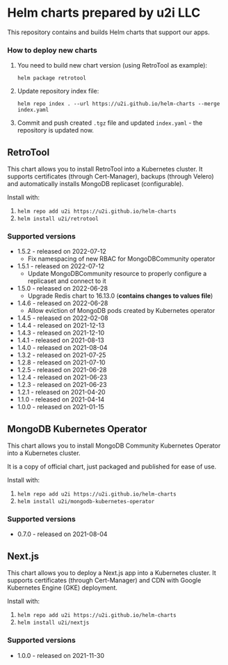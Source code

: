 # Helm charts prepared by u2i LLC

This repository contains and builds Helm charts that support our apps.

### How to deploy new charts

1. You need to build new chart version (using RetroTool as example):
   ```
   helm package retrotool
   ```
2. Update repository index file:
   ```
   helm repo index . --url https://u2i.github.io/helm-charts --merge index.yaml
   ```
3. Commit and push created `.tgz` file and updated `index.yaml` - the repository is updated now.

## RetroTool

This chart allows you to install RetroTool into a Kubernetes cluster. It supports certificates (through Cert-Manager), backups (through Velero) 
and automatically installs MongoDB replicaset (configurable).

Install with:
1. `helm repo add u2i https://u2i.github.io/helm-charts`
2. `helm install u2i/retrotool`

### Supported versions

* 1.5.2 - released on 2022-07-12
  * Fix namespacing of new RBAC for MongoDBCommunity operator
* 1.5.1 - released on 2022-07-12
  * Update MongoDBCommunity resource to properly configure a replicaset and connect to it
* 1.5.0 - released on 2022-06-28
  * Upgrade Redis chart to 16.13.0 (**contains changes to values file**)
* 1.4.6 - released on 2022-06-28
  * Allow eviction of MongoDB pods created by Kubernetes operator
* 1.4.5 - released on 2022-02-08
* 1.4.4 - released on 2021-12-13
* 1.4.3 - released on 2021-12-10
* 1.4.1 - released on 2021-08-13
* 1.4.0 - released on 2021-08-04
* 1.3.2 - released on 2021-07-25
* 1.2.8 - released on 2021-07-10
* 1.2.5 - released on 2021-06-28
* 1.2.4 - released on 2021-06-23
* 1.2.3 - released on 2021-06-23
* 1.2.1 - released on 2021-04-20
* 1.1.0 - released on 2021-04-14
* 1.0.0 - released on 2021-01-15

## MongoDB Kubernetes Operator

This chart allows you to install MongoDB Community Kubernetes Operator into a Kubernetes cluster. 

It is a copy of official chart, just packaged and published for ease of use.

Install with:
1. `helm repo add u2i https://u2i.github.io/helm-charts`
2. `helm install u2i/mongodb-kubernetes-operator`

### Supported versions

* 0.7.0 - released on 2021-08-04

## Next.js

This chart allows you to deploy a Next.js app into a Kubernetes cluster. It supports certificates (through Cert-Manager) and CDN with Google Kubernetes Engine (GKE) deployment.

Install with:
1. `helm repo add u2i https://u2i.github.io/helm-charts`
2. `helm install u2i/nextjs`

### Supported versions

* 1.0.0 - released on 2021-11-30

